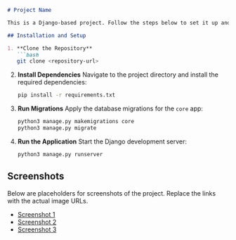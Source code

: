 ```markdown
# Project Name

This is a Django-based project. Follow the steps below to set it up and run it locally.

## Installation and Setup

1. **Clone the Repository**
   ```bash
   git clone <repository-url>
   ```

2. **Install Dependencies**
   Navigate to the project directory and install the required dependencies:
   ```bash
   pip install -r requirements.txt
   ```

3. **Run Migrations**
   Apply the database migrations for the `core` app:
   ```bash
   python3 manage.py makemigrations core
   python3 manage.py migrate
   ```

4. **Run the Application**
   Start the Django development server:
   ```bash
   python3 manage.py runserver
   ```

## Screenshots

Below are placeholders for screenshots of the project. Replace the links with the actual image URLs.

- [Screenshot 1](media/Login.png)
- [Screenshot 2](media/Signup.png)
- [Screenshot 3](media/Home.png)
```
